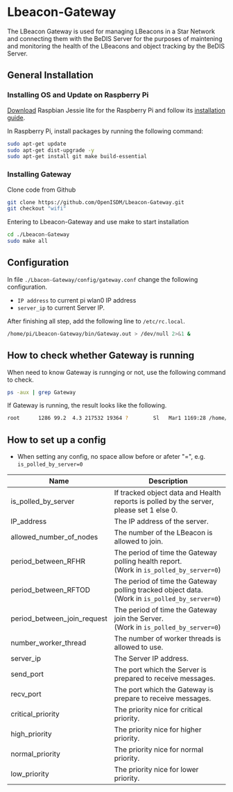 # Lbeacon-Gateway

The LBeacon Gateway is used for managing LBeacons in a Star Network and connecting them with the BeDIS Server for the purposes of  maintening and monitoring the health of the LBeacons and object tracking by the BeDIS Server.

## General Installation

### Installing OS and Update on Raspberry Pi

[Download](http://downloads.raspberrypi.org/raspbian/images/raspbian-2017-07-05/2017-07-05-raspbian-jessie.zip) Raspbian Jessie lite for the Raspberry Pi and follow its [installation guide](https://www.raspberrypi.org/documentation/installation/installing-images/README.md).

In Raspberry Pi, install packages by running the following command:
```sh
sudo apt-get update
sudo apt-get dist-upgrade -y
sudo apt-get install git make build-essential
```

### Installing Gateway

Clone code from Github
```sh
git clone https://github.com/OpenISDM/Lbeacon-Gateway.git
git checkout "wifi"
```

Entering to Lbeacon-Gateway and use make to start installation
```sh
cd ./Lbeacon-Gateway
sudo make all
```
## Configuration

In file `./Lbacon-Gateway/config/gateway.conf` change the following configuration.
* `IP address` to current pi wlan0 IP address
* `server_ip` to current Server IP.

After finishing all step, add the following line to `/etc/rc.local`.
```sh
/home/pi/Lbeacon-Gateway/bin/Gateway.out > /dev/null 2>&1 &
```

## How to check whether Gateway is running

When need to know Gateway is runnging or not, use the following command to check.
```sh
ps -aux | grep Gateway
```
If Gateway is running, the result looks like the following.
```sh
root      1286 99.2  4.3 217532 19364 ?        Sl   Mar1 1169:28 /home/pi/Lbeacon-Gateway/bin/Gateway.out
```

## How to set up a config
* When setting any config, no space allow before or afeter "=", e.g. `is_polled_by_server=0`

Name                            | Description
--------------------------------|--------------------------------------------------------------------------------------
is_polled_by_server             | If tracked object data and Health reports is polled by the server, please set 1 else 0. 
IP_address                      | The IP address of the server.
allowed_number_of_nodes         | The number of the LBeacon is allowed to join.
period_between_RFHR             | The period of time the Gateway polling health report.<br />(Work in `is_polled_by_server=0`)
period_between_RFTOD            | The period of time the Gateway polling tracked object data.<br />(Work in `is_polled_by_server=0`)
period_between_join_request     | The period of time the Gateway join the Server.<br />(Work in `is_polled_by_server=0`)
number_worker_thread            | The number of worker threads is allowed to use. 
server_ip                       | The Server IP address.
send_port                       | The port which the Server is prepared to receive messages.
recv_port                       | The port which the Gateway is prepare to receive messages.
critical_priority               | The priority nice for critical priority.
high_priority                   | The priority nice for higher priority.
normal_priority                 | The priority nice for normal priority.
low_priority                    | The priority nice for lower priority.
